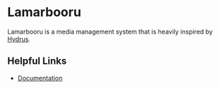 # Lamarbooru

Lamarbooru is a media management system that is heavily inspired by [Hydrus](https://github.com/hydrusnetwork/hydrus).

## Helpful Links

* [Documentation](https://aylamar.github.io/lamarbooru/)
